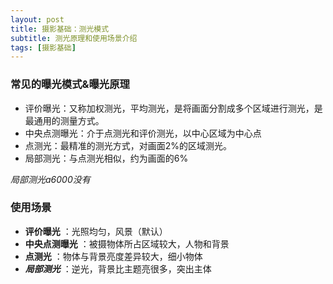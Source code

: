```yaml
---
layout: post
title: 摄影基础：测光模式
subtitle: 测光原理和使用场景介绍
tags: [摄影基础]
---
```

### 常见的曝光模式&曝光原理
- 评价曝光：又称加权测光，平均测光，是将画面分割成多个区域进行测光，是最通用的测量方式。
- 中央点测曝光：介于点测光和评价测光，以中心区域为中心点
- 点测光：最精准的测光方式，对画面2%的区域测光。
- 局部测光：与点测光相似，约为画面的6%

*局部测光a6000没有*
### 使用场景

- **评价曝光**      ：光照均匀，风景（默认）
- **中央点测曝光**  ：被摄物体所占区域较大，人物和背景
- **点测光**        ：物体与背景亮度差异较大，细小物体 
- ***局部测光***     ：逆光，背景比主题亮很多，突出主体